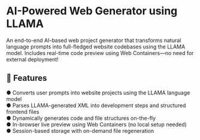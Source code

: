 # AI-Powered Web Generator using LLAMA

An end-to-end AI-based web project generator that transforms natural language prompts into full-fledged website codebases using the LLAMA model. Includes real-time code preview using Web Containers—no need for external deployment!

## 🚀 Features

● Converts user prompts into website projects using the LLAMA language model  
● Parses LLAMA-generated XML into development steps and structured frontend files  
● Dynamically generates code and file structures on-the-fly  
● In-browser live preview using Web Containers (no local setup needed)  
● Session-based storage with on-demand file regeneration  